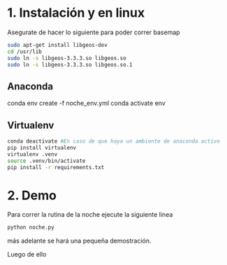 # 1. Instalación y en linux
Asegurate de hacer lo siguiente para poder correr basemap

```bash
sudo apt-get install libgeos-dev
cd /usr/lib
sudo ln -s libgeos-3.3.3.so libgeos.so
sudo ln -s libgeos-3.3.3.so libgeos.so.1
```

## Anaconda
conda env create -f noche_env.yml
conda activate env

## Virtualenv

```bash
conda deactivate #En caso de que haya un ambiente de anaconda activo
pip install virtualenv 
virtualenv .venv
source .venv/bin/activate
pip install -r requirements.txt
```

# 2. Demo
Para correr la rutina de la noche ejecute la siguiente linea

```bash
python noche.py
```

más adelante se hará una pequeña demostración.







Luego de ello